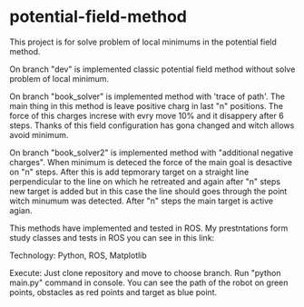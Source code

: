 # potential-field-method
This project is for solve problem of local minimums in  the potential field method. 

On branch "dev" is implemented classic potential field method without solve problem of local minimum.

On  branch "book_solver"  is implemented method with 'trace of path'. The main thing in this method is leave positive charg in last "n" positions. 
The force of this  charges increse with evry move 10%  and it disappery after 6 steps. Thanks of this 
field configuration has gona changed and witch allows avoid minimum.


On branch "book_solver2" is implemented method with "additional negative charges". When minimum is deteced the force of the main goal is desactive on "n" steps. 
After this is  add tepmorary target on a straight line perpendicular to the line on which he retreated and again after "n" steps new target is added but in this case the line
should goes through the point witch minumum was detected. After "n" steps the main target is active agian.

This methods have implemented and tested in ROS. My prestntations form study classes and tests in ROS you can see in this link: 

Technology:
Python, ROS, Matplotlib


Execute:
Just clone repository and move to choose branch. Run "python main.py" command in console.
You can see the path of the robot on green points, obstacles as red points and target as blue point.



